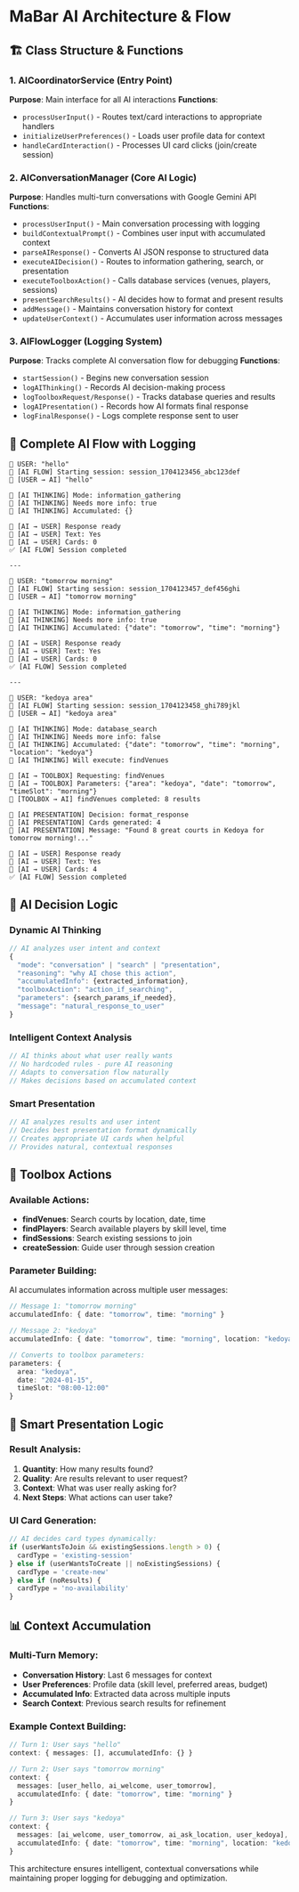 # MaBar AI Architecture & Flow

## 🏗️ Class Structure & Functions

### 1. **AICoordinatorService** (Entry Point)
**Purpose**: Main interface for all AI interactions
**Functions**:
- `processUserInput()` - Routes text/card interactions to appropriate handlers
- `initializeUserPreferences()` - Loads user profile data for context
- `handleCardInteraction()` - Processes UI card clicks (join/create session)

### 2. **AIConversationManager** (Core AI Logic)
**Purpose**: Handles multi-turn conversations with Google Gemini API
**Functions**:
- `processUserInput()` - Main conversation processing with logging
- `buildContextualPrompt()` - Combines user input with accumulated context
- `parseAIResponse()` - Converts AI JSON response to structured data
- `executeAIDecision()` - Routes to information gathering, search, or presentation
- `executeToolboxAction()` - Calls database services (venues, players, sessions)
- `presentSearchResults()` - AI decides how to format and present results
- `addMessage()` - Maintains conversation history for context
- `updateUserContext()` - Accumulates user information across messages

### 3. **AIFlowLogger** (Logging System)
**Purpose**: Tracks complete AI conversation flow for debugging
**Functions**:
- `startSession()` - Begins new conversation session
- `logAIThinking()` - Records AI decision-making process
- `logToolboxRequest/Response()` - Tracks database queries and results
- `logAIPresentation()` - Records how AI formats final response
- `logFinalResponse()` - Logs complete response sent to user

## 🔄 Complete AI Flow with Logging

```
👤 USER: "hello"
🚀 [AI FLOW] Starting session: session_1704123456_abc123def
👤 [USER → AI] "hello"

🧠 [AI THINKING] Mode: information_gathering
🧠 [AI THINKING] Needs more info: true
🧠 [AI THINKING] Accumulated: {}

🎯 [AI → USER] Response ready
🎯 [AI → USER] Text: Yes
🎯 [AI → USER] Cards: 0
✅ [AI FLOW] Session completed

---

👤 USER: "tomorrow morning"
🚀 [AI FLOW] Starting session: session_1704123457_def456ghi
👤 [USER → AI] "tomorrow morning"

🧠 [AI THINKING] Mode: information_gathering
🧠 [AI THINKING] Needs more info: true
🧠 [AI THINKING] Accumulated: {"date": "tomorrow", "time": "morning"}

🎯 [AI → USER] Response ready
🎯 [AI → USER] Text: Yes
🎯 [AI → USER] Cards: 0
✅ [AI FLOW] Session completed

---

👤 USER: "kedoya area"
🚀 [AI FLOW] Starting session: session_1704123458_ghi789jkl
👤 [USER → AI] "kedoya area"

🧠 [AI THINKING] Mode: database_search
🧠 [AI THINKING] Needs more info: false
🧠 [AI THINKING] Accumulated: {"date": "tomorrow", "time": "morning", "location": "kedoya"}
🧠 [AI THINKING] Will execute: findVenues

🔧 [AI → TOOLBOX] Requesting: findVenues
🔧 [AI → TOOLBOX] Parameters: {"area": "kedoya", "date": "tomorrow", "timeSlot": "morning"}
🔧 [TOOLBOX → AI] findVenues completed: 8 results

🎨 [AI PRESENTATION] Decision: format_response
🎨 [AI PRESENTATION] Cards generated: 4
🎨 [AI PRESENTATION] Message: "Found 8 great courts in Kedoya for tomorrow morning!..."

🎯 [AI → USER] Response ready
🎯 [AI → USER] Text: Yes
🎯 [AI → USER] Cards: 4
✅ [AI FLOW] Session completed
```

## 🧠 AI Decision Logic

### Dynamic AI Thinking
```typescript
// AI analyzes user intent and context
{
  "mode": "conversation" | "search" | "presentation",
  "reasoning": "why AI chose this action",
  "accumulatedInfo": {extracted_information},
  "toolboxAction": "action_if_searching",
  "parameters": {search_params_if_needed},
  "message": "natural_response_to_user"
}
```

### Intelligent Context Analysis
```typescript
// AI thinks about what user really wants
// No hardcoded rules - pure AI reasoning
// Adapts to conversation flow naturally
// Makes decisions based on accumulated context
```

### Smart Presentation
```typescript
// AI analyzes results and user intent
// Decides best presentation format dynamically
// Creates appropriate UI cards when helpful
// Provides natural, contextual responses
```

## 🔧 Toolbox Actions

### Available Actions:
- **findVenues**: Search courts by location, date, time
- **findPlayers**: Search available players by skill level, time
- **findSessions**: Search existing sessions to join
- **createSession**: Guide user through session creation

### Parameter Building:
AI accumulates information across multiple user messages:
```typescript
// Message 1: "tomorrow morning"
accumulatedInfo: { date: "tomorrow", time: "morning" }

// Message 2: "kedoya"  
accumulatedInfo: { date: "tomorrow", time: "morning", location: "kedoya" }

// Converts to toolbox parameters:
parameters: {
  area: "kedoya",
  date: "2024-01-15",
  timeSlot: "08:00-12:00"
}
```

## 🎨 Smart Presentation Logic

### Result Analysis:
1. **Quantity**: How many results found?
2. **Quality**: Are results relevant to user request?
3. **Context**: What was user really asking for?
4. **Next Steps**: What actions can user take?

### UI Card Generation:
```typescript
// AI decides card types dynamically:
if (userWantsToJoin && existingSessions.length > 0) {
  cardType = 'existing-session'
} else if (userWantsToCreate || noExistingSessions) {
  cardType = 'create-new'
} else if (noResults) {
  cardType = 'no-availability'
}
```

## 📊 Context Accumulation

### Multi-Turn Memory:
- **Conversation History**: Last 6 messages for context
- **User Preferences**: Profile data (skill level, preferred areas, budget)
- **Accumulated Info**: Extracted data across multiple inputs
- **Search Context**: Previous search results for refinement

### Example Context Building:
```typescript
// Turn 1: User says "hello"
context: { messages: [], accumulatedInfo: {} }

// Turn 2: User says "tomorrow morning"  
context: { 
  messages: [user_hello, ai_welcome, user_tomorrow],
  accumulatedInfo: { date: "tomorrow", time: "morning" }
}

// Turn 3: User says "kedoya"
context: {
  messages: [ai_welcome, user_tomorrow, ai_ask_location, user_kedoya],
  accumulatedInfo: { date: "tomorrow", time: "morning", location: "kedoya" }
}
```

This architecture ensures intelligent, contextual conversations while maintaining proper logging for debugging and optimization.